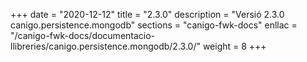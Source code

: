 +++
date        = "2020-12-12"
title       = "2.3.0"
description = "Versió 2.3.0 canigo.persistence.mongodb"
sections    = "canigo-fwk-docs"
enllac		= "/canigo-fwk-docs/documentacio-llibreries/canigo.persistence.mongodb/2.3.0/"
weight		= 8
+++
